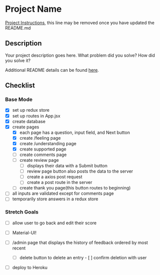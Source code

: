 # Project Name

[Project Instructions](./INSTRUCTIONS.md), this line may be removed once you have updated the README.md

## Description

Your project description goes here. What problem did you solve? How did you solve it?

Additional README details can be found [here](https://github.com/PrimeAcademy/readme-template/blob/master/README.md).


## Checklist

### Base Mode

- [x] set up redux store
- [x] set up routes in App.jsx
- [x] create database
- [x] create pages
    - [x] each page has a question, input field, and Next button
    - [x] create /feeling page
    - [x] create /understanding page
    - [x] create supported page
    - [ ] create comments page
    - [ ] create review page
        - [ ] displays their data with a Submit button
        - [ ] review page button also posts the data to the server
        - [ ] create a axios post request
        - [ ] create a post route in the server
    - [ ] create thank you page(this button routes to beginning)
- [ ] all inputs are validated except for comments page
- [ ] temporarily store answers in a redux store

### Stretch Goals

- [ ] allow user to go back and edit their score
- [ ] Material-UI!
- [ ] /admin page that displays the history of feedback ordered by most recent
    - [ ] delete button to delete an entry
            - [ ] confirm deletion with user
- [ ] deploy to Heroku   

